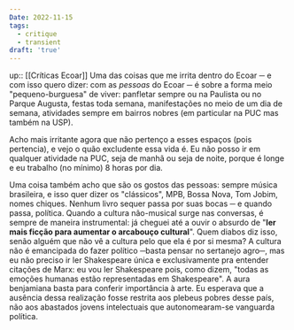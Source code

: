 ```yaml
---
Date: 2022-11-15
tags:
  - critique
  - transient
draft: 'true'
---
```

up:: [[Críticas Ecoar]]
Uma das coisas que me irrita dentro do Ecoar ─ e com isso quero dizer: com as *pessoas* do Ecoar ─ é sobre a forma meio "pequeno-burguesa" de viver: panfletar sempre ou na Paulista ou no Parque Augusta, festas toda semana, manifestações no meio de um dia de semana, atividades sempre em bairros nobres (em particular na PUC mas também na USP). 

Acho mais irritante agora que não pertenço a esses espaços (pois pertencia), e vejo o quão excludente essa vida é. Eu não posso ir em qualquer atividade na PUC, seja de manhã ou seja de noite, porque é longe e eu trabalho (no mínimo) 8 horas por dia. 

Uma coisa também acho que são os gostos das pessoas: sempre música brasileira, e isso quer dizer os "clássicos", MPB, Bossa Nova, Tom Jobim, nomes chiques. Nenhum livro sequer passa por suas bocas ─ e quando passa, política. Quando a cultura não-musical surge nas conversas, é sempre de maneira instrumental: já cheguei até a ouvir o absurdo de "**ler mais ficção para aumentar o arcabouço cultural**". Quem diabos diz isso, senão alguém que não vê a cultura pelo que ela é por si mesma? A cultura não é emancipada do fazer político ─basta pensar no sertanejo agro─, mas eu não preciso ir ler Shakespeare única e exclusivamente pra entender citações de Marx: eu vou ler Shakespeare pois, como dizem, "todas as emoções humanas estão representadas em Shakespeare". A aura benjamiana basta para conferir importância à arte. Eu esperava que a ausência dessa realização fosse restrita aos plebeus pobres desse país, não aos abastados jovens intelectuais que autonomearam-se vanguarda política. 